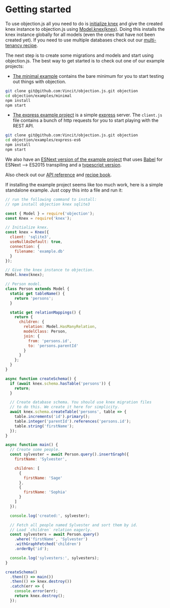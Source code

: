 # Getting started

To use objection.js all you need to do is [initialize knex](http://knexjs.org/#Installation-node) and give the created knex instance to objection.js using [Model.knex(knex)](/api/model/static-methods.html#static-knex). Doing this installs the knex instance globally for all models (even the ones that have not been created yet). If you need to use multiple databases check out our [multi-tenancy recipe](/recipes/multitenancy-using-multiple-databases.html).

The next step is to create some migrations and models and start using objection.js. The best way to get started is to check out one of our example projects:

* [The minimal example](https://github.com/Vincit/objection.js/tree/master/examples/minimal) contains the bare minimum for you to start testing out things with objection.

```bash
git clone git@github.com:Vincit/objection.js.git objection
cd objection/examples/minimal
npm install
npm start
```

* [The express example project](https://github.com/Vincit/objection.js/tree/master/examples/express-es6) is a simple [express](https://expressjs.com/) server. The `client.js` file contains a bunch of http requests for you to start playing with the REST API.

```bash
git clone git@github.com:Vincit/objection.js.git objection
cd objection/examples/express-es6
npm install
npm start
```

We also have an [ESNext version of the example project](https://github.com/Vincit/objection.js/tree/master/examples/express-es7) that uses [Babel](https://babeljs.io/) for ESNext --> ES2015 transpiling and a [typescript version](https://github.com/Vincit/objection.js/tree/master/examples/express-ts).

Also check out our [API reference](/api/query-builder/) and [recipe book](/recipes/raw-queries.html).

If installing the example project seems like too much work, here is a simple standalone example. Just copy this into a file and run it:

```js
// run the following command to install:
// npm install objection knex sqlite3

const { Model } = require('objection');
const Knex = require('knex');

// Initialize knex.
const knex = Knex({
  client: 'sqlite3',
  useNullAsDefault: true,
  connection: {
    filename: 'example.db'
  }
});

// Give the knex instance to objection.
Model.knex(knex);

// Person model.
class Person extends Model {
  static get tableName() {
    return 'persons';
  }

  static get relationMappings() {
    return {
      children: {
        relation: Model.HasManyRelation,
        modelClass: Person,
        join: {
          from: 'persons.id',
          to: 'persons.parentId'
        }
      }
    };
  }
}

async function createSchema() {
  if (await knex.schema.hasTable('persons')) {
    return;
  }

  // Create database schema. You should use knex migration files
  // to do this. We create it here for simplicity.
  await knex.schema.createTable('persons', table => {
    table.increments('id').primary();
    table.integer('parentId').references('persons.id');
    table.string('firstName');
  });
}

async function main() {
  // Create some people.
  const sylvester = await Person.query().insertGraph({
    firstName: 'Sylvester',

    children: [
      {
        firstName: 'Sage'
      },
      {
        firstName: 'Sophia'
      }
    ]
  });

  console.log('created:', sylvester);

  // Fetch all people named Sylvester and sort them by id.
  // Load `children` relation eagerly.
  const sylvesters = await Person.query()
    .where('firstName', 'Sylvester')
    .withGraphFetched('children')
    .orderBy('id');

  console.log('sylvesters:', sylvesters);
}

createSchema()
  .then(() => main())
  .then(() => knex.destroy())
  .catch(err => {
    console.error(err);
    return knex.destroy();
  });
```
